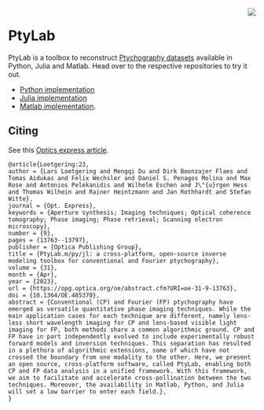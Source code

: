 <img align="right" src="https://avatars.githubusercontent.com/u/119048450?s=200&v=4">

# PtyLab


PtyLab is a toolbox to reconstruct [Ptychography datasets](https://en.wikipedia.org/wiki/Ptychography) available in Python, Julia and Matlab. Head over to the respective repositories to try it out.
- [Python implementation](https://github.com/PtyLab/PtyLab.py)
- [Julia implementation](https://github.com/PtyLab/PtyLab.jl) 
- [Matlab implementation](https://github.com/PtyLab/PtyLab.m). 

## Citing
See this [Optics express article](https://opg.optica.org/oe/fulltext.cfm?uri=oe-31-9-13763&id=529026).
```
@article{Loetgering:23,
author = {Lars Loetgering and Mengqi Du and Dirk Boonzajer Flaes and Tomas Aidukas and Felix Wechsler and Daniel S. Penagos Molina and Max Rose and Antonios Pelekanidis and Wilhelm Eschen and J\"{u}rgen Hess and Thomas Wilhein and Rainer Heintzmann and Jan Rothhardt and Stefan Witte},
journal = {Opt. Express},
keywords = {Aperture synthesis; Imaging techniques; Optical coherence tomography; Phase imaging; Phase retrieval; Scanning electron microscopy},
number = {9},
pages = {13763--13797},
publisher = {Optica Publishing Group},
title = {PtyLab.m/py/jl: a cross-platform, open-source inverse modeling toolbox for conventional and Fourier ptychography},
volume = {31},
month = {Apr},
year = {2023},
url = {https://opg.optica.org/oe/abstract.cfm?URI=oe-31-9-13763},
doi = {10.1364/OE.485370},
abstract = {Conventional (CP) and Fourier (FP) ptychography have emerged as versatile quantitative phase imaging techniques. While the main application cases for each technique are different, namely lens-less short wavelength imaging for CP and lens-based visible light imaging for FP, both methods share a common algorithmic ground. CP and FP have in part independently evolved to include experimentally robust forward models and inversion techniques. This separation has resulted in a plethora of algorithmic extensions, some of which have not crossed the boundary from one modality to the other. Here, we present an open source, cross-platform software, called PtyLab, enabling both CP and FP data analysis in a unified framework. With this framework, we aim to facilitate and accelerate cross-pollination between the two techniques. Moreover, the availability in Matlab, Python, and Julia will set a low barrier to enter each field.},
}
```
